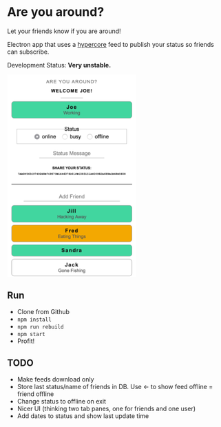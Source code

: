 # Are you around?

Let your friends know if you are around!

Electron app that uses a [hypercore](https://github.com/mafintosh/hypercore) feed to publish your status so friends can subscribe.

Development Status: **Very unstable.**

<p>
<img src="https://raw.githubusercontent.com/joehand/are-you-around/master/screenshot.png" align="center" width="300" >
</p>

## Run

* Clone from Github
* `npm install`
* `npm run rebuild`
* `npm start`
* Profit!


## TODO

* Make feeds download only
* Store last status/name of friends in DB. Use <- to show feed offline = friend offline
* Change status to offline on exit
* Nicer UI (thinking two tab panes, one for friends and one user)
* Add dates to status and show last update time
